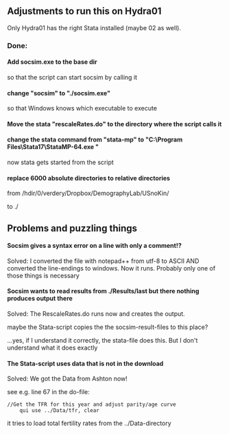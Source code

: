 ## Adjustments to run this on Hydra01

Only Hydra01 has the right Stata installed (maybe 02 as well).

### Done:

#### Add socsim.exe to the base dir

so that the script can start socsim by calling it

#### change "socsim" to "./socsim.exe"

so that Windows knows which executable to execute

#### Move the stata "rescaleRates.do" to the directory where the script calls it

#### change the stata command from "stata-mp" to "C:\Program Files\Stata17\StataMP-64.exe "
now stata gets started from the script

#### replace 6000 absolute directories to relative directories

from 
/hdir/0/verdery/Dropbox/DemographyLab/USnoKin/

to 
./



## Problems and puzzling things

#### Socsim gives a syntax error on a line with only a comment!?

Solved: I converted the file with notepad++ from utf-8 to ASCII AND converted the line-endings to windows. Now it runs. Probably only one of those things is necessary


#### Socsim wants to read results from ./Results/last but there nothing produces output there

Solved: The RescaleRates.do runs now and creates the output.

maybe the Stata-script copies the the socsim-result-files to this place?

...yes, if I understand it correctly, the stata-file does this. But I don't understand what it does exactly

#### The Stata-script uses data that is not in the download

Solved: We got the Data from Ashton now!

see e.g. line 67 in the do-file: 
```
//Get the TFR for this year and adjust parity/age curve
	qui use ../Data/tfr, clear
```
it tries to load total fertility rates from the ../Data-directory
